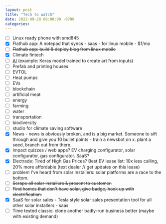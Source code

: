```yaml
---
layout: post
title: "Tech to watch"
date: 2022-09-28 08:00:00 -0700
categories:
---
```


- [ ] Linux ready phone with smd845
- [x] Flathub app: A notepad that syncs - saas - for linux mobile - $1/mo
- [ ] ~~Flathub app: build & deploy blog from linux mobile~~
- [x] Climate fintech
- [ ] [AI](https://keras.io/examples/vision/3D_image_classification/) (example: Keras model trained to create art from inputs)
- [ ] Prefab and printing houses
- [ ] EVTOL
- [ ] Heat pumps
- [ ] EVs
- [ ] blockchain
- [ ] artificial meat
- [ ] energy
- [ ] farming
- [ ] water
- [ ] transportation
- [ ] biodiversity
- [ ] studio for climate saving software
- [x] News - news is obviously broken, and is a big market. Someone to sift through and give you 10 bullet points - train a newsbot on x. plant a seed, branch out from there.
- [x] Impact quizzes / web apps? EV charging configurator, solar configurator, gas configurator. SaaS?
- [x] Electrade: Tired of High Gas Prices? Best EV lease list: 10x less calling, 20% more affordable (text dealer // get updates on this lease)
- [ ] problem I've heard from solar installers: solar platforms are a race to the bottom.
- [ ] ~~Scrape all solar installers & present to customer.~~
- [ ] ~~Find homes that don't have solar, give badge, hook up with electrification.~~
- [x] SaaS for solar sales - Tesla style solar sales presentation tool for all other solar installers - saas
- [ ] Time tested classic: clone another badly-run business better (maybe with existing demand)
